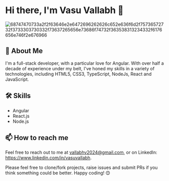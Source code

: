 # Hi there, I'm Vasu Vallabh 👋
![68747470733a2f2f63646e2e6472696262626c652e636f6d2f75736572732f3733303730332f73637265656e73686f74732f363538313234332f6176656e746f2e676966](https://github.com/Vasu-Vallabh/Vasu-Vallabh/assets/101351789/4434e07c-b8b1-4f9a-aa89-0710317f79e1)

## 🚀 About Me
I'm a full-stack developer, with a particular love for Angular. With over half a decade of experience under my belt, I've honed my skills in a variety of technologies, including HTML5, CSS3, TypeScript, NodeJs, React and JavaScript. 

## 🛠 Skills
- Angular
- React.js
- Node.js

## 📫 How to reach me
Feel free to reach out to me at vallabhv2024@gmail.com, or on LinkedIn: https://www.linkedin.com/in/vasuvallabh.

Please feel free to clone/fork projects, raise issues and submit PRs if you think something could be better. Happy coding! 😊
